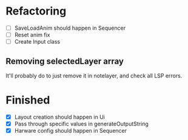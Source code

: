 # Refactoring

- [ ] SaveLoadAnim should happen in Sequencer 
- [ ] Reset anim fix
- [ ] Create Input class

## Removing selectedLayer array
It'll probably do to just remove it in notelayer, and check all LSP errors.

# Finished
- [x] Layout creation should happen in Ui 
- [x] Pass through specific values in generateOutputString 
- [x] Harware config should happen in Sequencer 
